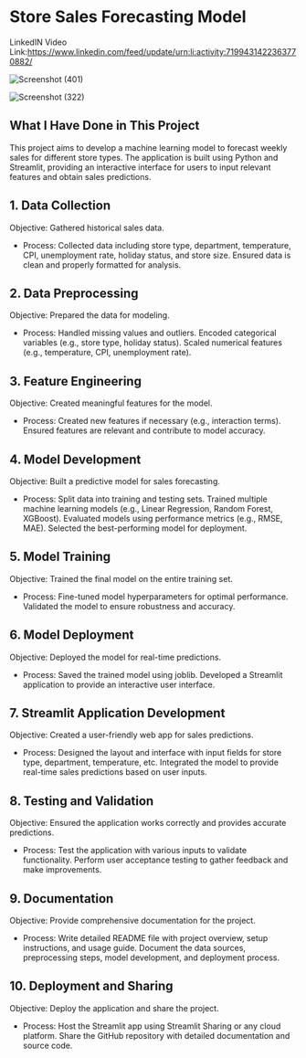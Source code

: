 # Store Sales Forecasting Model

LinkedIN Video Link:https://www.linkedin.com/feed/update/urn:li:activity:7199431422363770882/

![Screenshot (401)](https://github.com/user-attachments/assets/da3e37b6-2707-4ed9-89bc-6a4f55c539f7)

![Screenshot (322)](https://github.com/Lavan1999/Project-9_SalesForecast/assets/152668558/61056a29-99ba-4ed0-bd73-d3d280a41ddb)

## What I Have Done in This Project
This project aims to develop a machine learning model to forecast weekly sales for different store types. The application is built using Python and Streamlit, providing an interactive interface for users to input relevant features and obtain sales predictions.

## 1. Data Collection
Objective: Gathered historical sales data.
- Process:
Collected data including store type, department, temperature, CPI, unemployment rate, holiday status, and store size.
Ensured data is clean and properly formatted for analysis.
## 2. Data Preprocessing
Objective: Prepared the data for modeling.
- Process:
Handled missing values and outliers.
Encoded categorical variables (e.g., store type, holiday status).
Scaled numerical features (e.g., temperature, CPI, unemployment rate).
## 3. Feature Engineering
Objective: Created meaningful features for the model.
- Process:
Created new features if necessary (e.g., interaction terms).
Ensured features are relevant and contribute to model accuracy.
## 4. Model Development
Objective: Built a predictive model for sales forecasting.
- Process:
Split data into training and testing sets.
Trained multiple machine learning models (e.g., Linear Regression, Random Forest, XGBoost).
Evaluated models using performance metrics (e.g., RMSE, MAE).
Selected the best-performing model for deployment.
## 5. Model Training
Objective: Trained the final model on the entire training set.
- Process:
Fine-tuned model hyperparameters for optimal performance.
Validated the model to ensure robustness and accuracy.
## 6. Model Deployment
Objective: Deployed the model for real-time predictions.
- Process:
Saved the trained model using joblib.
Developed a Streamlit application to provide an interactive user interface.
## 7. Streamlit Application Development
Objective: Created a user-friendly web app for sales predictions.
- Process:
Designed the layout and interface with input fields for store type, department, temperature, etc.
Integrated the model to provide real-time sales predictions based on user inputs.
## 8. Testing and Validation
Objective: Ensured the application works correctly and provides accurate predictions.
- Process:
Test the application with various inputs to validate functionality.
Perform user acceptance testing to gather feedback and make improvements.
## 9. Documentation
Objective: Provide comprehensive documentation for the project.
- Process:
Write detailed README file with project overview, setup instructions, and usage guide.
Document the data sources, preprocessing steps, model development, and deployment process.
## 10. Deployment and Sharing
Objective: Deploy the application and share the project.
- Process:
Host the Streamlit app using Streamlit Sharing or any cloud platform.
Share the GitHub repository with detailed documentation and source code.
